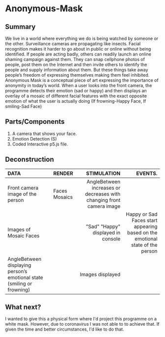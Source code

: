 # Anonymous-Mask

## Summary

We live in a world where everything we do is being watched by someone or the other. Surveillance cameras are propagating like insects. Facial recognition makes it harder to go about in public or online without being identified. If people are acting badly, others can readily launch an online shaming campaign against them. They can snap cellphone photos of people, post them on the Internet and then invite others to identify the people and supply information about them. But these things take away people’s freedom of expressing themselves making them feel inhibited. Anonymous Mask is a conceptual piece of art expressing the importance of anonymity in today’s world. When a user looks into the front camera, the programme detects their emotion (sad or happy) and then displays an overlay of a mosaic of different facial features with the exact opposite emotion of what the user is actually doing (If frowning-Happy Face, If smiling-Sad Face)

## Parts/Components

1. A camera that shows your face.
2. Emotion Detection (S)
3. Coded Interactive p5.js file.

## Deconstruction

| DATA         | RENDER       | STIMULATION | EVENTS.     | 
| :---         |           :--- |        ---: |    ---: |
|Front camera image of the person |Faces Mosaics    | AngleBetween increases or decreases with changing front camera image | |
|Images of Mosaic Faces   |   |"Sad" "Happy" displayed in console  |Happy or Sad Faces start appearing based on the emotional state of the person|
|AngleBetween displaying person’s emotional state (smiling or frowning)  |        |Images displayed     |      |


## What next?

I wanted to give this a physical form where I'd project this programme on a white mask. However, due to coronavirus I was not able to to achieve that. If given the time and better circumstances, I'd like to do that.




